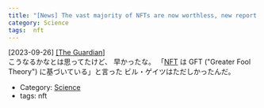 ```yaml
---
title: "[News] The vast majority of NFTs are now worthless, new report shows ---金持ちが困ると、それだけで嬉しい"
category: Science
tags:  nft
---
```


[2023-09-26] [[The Guardian]](https://www.theguardian.com/technology/2023/sep/22/nfts-worthless-price?utm_source=pocket_saves)  
 こうなるかなとは思ってたけど、
早かったな。
「[NFT](https://ja.wikipedia.org/wiki/%E9%9D%9E%E4%BB%A3%E6%9B%BF%E6%80%A7%E3%83%88%E3%83%BC%E3%82%AF%E3%83%B3) は GFT ("Greater Fool Theory") に基づいている」と言った
ビル・ゲイツはただしかったんだ。

- Category: [Science](categories.html#Science)
- tags:  nft

